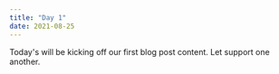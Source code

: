 ```yaml
---
title: "Day 1"
date: 2021-08-25
---
```


Today's will be kicking off our first blog post content. Let support one another.
